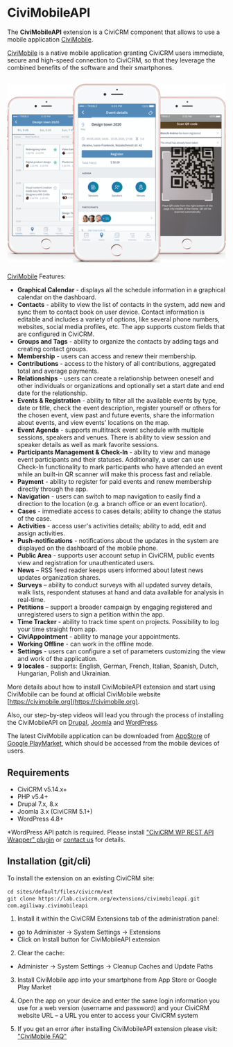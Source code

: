 # CiviMobileAPI

The **CiviMobileAPI** extension is a CiviCRM component that allows to use a mobile application [CiviMobile](https://civimobile.org).

[CiviMobile](https://civimobile.org) is a native mobile application granting CiviCRM users immediate, secure and high-speed connection to CiviCRM, so that they leverage the combined benefits of the software and their smartphones.

## ![Screenshot](./img/civimobileapi.png)

[CiviMobile](https://civimobile.org) Features:

- **Graphical Calendar** - displays all the schedule information in a graphical calendar on the dashboard.
- **Contacts** - ability to view the list of contacts in the system, add new and sync them to contact book on user device. Contact information is editable and includes a variety of options, like several phone numbers, websites, social media profiles, etc. The app supports custom fields that are configured in CiviCRM.
- **Groups and Tags** - ability to organize the contacts by adding tags and creating contact groups.
- **Membership** - users can access and renew their membership.
- **Contributions** - access to the history of all contributions, aggregated total and average payments.
- **Relationships** - users can create a relationship between oneself and other individuals or organizations and optionally set a start date and end date for the relationship.
- **Events &amp; Registration** - ability to filter all the available events by type, date or title, check the event description, register yourself or others for the chosen event, view past and future events, share the information about events, and view events&#39; locations on the map.
- **Event Agenda** - supports multitrack event schedule with multiple sessions, speakers and venues. There is ability to view session and speaker details as well as mark favorite sessions.
- **Participants Management &amp; Check-In** - ability to view and manage event participants and their statuses. Additionally, a user can use Check-In functionality to mark participants who have attended an event while an built-in QR scanner will make this process fast and reliable.
- **Payment** - ability to register for paid events and renew membership directly through the app.
- **Navigation** - users can switch to map navigation to easily find a direction to the location (e.g. a branch office or an event location).
- **Cases** - immediate access to cases details; ability to change the status of the case.
- **Activities** - access user&#39;s activities details; ability to add, edit and assign activities.
- **Push-notifications** - notifications about the updates in the system are displayed on the dashboard of the mobile phone.
- **Public Area** - supports user account setup in CiviCRM, public events view and registration for unauthenticated users.
- **News** – RSS feed reader keeps users informed about latest news updates organization shares.
- **Surveys** – ability to conduct surveys with all updated survey details, walk lists, respondent statuses at hand and data available for analysis in real-time.
- **Petitions** – support a broader campaign by engaging registered and unregistered users to sign a petition within the app.
- **Time Tracker** - ability to track time spent on projects. Possibility to log your time straight from app.
- **CiviAppointment** - ability to manage your appointments.
- **Working Offline** - can work in the offline mode.
- **Settings** - users can configure a set of parameters customizing the view and work of the application.
- **9 locales** - supports: English, German, French, Italian, Spanish, Dutch, Hungarian, Polish and Ukrainian.

More details about how to install CiviMobileAPI extension and start using CiviMobile can be found at official CiviMobile website [https://civimobile.org](https://civimobile.org).

Also, our step-by-step videos will lead you through the process of installing the CiviMobileAPI on [Drupal](https://www.youtube.com/watch?v=jNVMLSfU1ug), [Joomla](https://www.youtube.com/watch?v=mli8HkxVu60) and [WordPress](https://www.youtube.com/watch?v=mDjHEglfVT4&t=4s).

The latest CiviMobile application can be downloaded from [AppStore](https://itunes.apple.com/us/app/civimobile/id1404824793?mt=8) of [Google PlayMarket](https://play.google.com/store/apps/details?id=com.agiliway.civimobile), which should be accessed from the mobile devices of users.


## Requirements

- CiviCRM v5.14.x+
- PHP v5.4+
- Drupal 7.x, 8.x
- Joomla 3.x (CiviCRM 5.1+)
- WordPress 4.8+

*WordPress API patch is required. Please install ["CiviCRM WP REST API Wrapper" plugin](https://github.com/mecachisenros/civicrm-wp-rest) or [contact us](mailto:civicrm@agiliway.com) for details.

## Installation (git/cli)

To install the extension on an existing CiviCRM site:

```
cd sites/default/files/civicrm/ext
git clone https://lab.civicrm.org/extensions/civimobileapi.git com.agiliway.civimobileapi
```

1. Install it within the CiviCRM Extensions tab of the administration panel:

- go to Administer -> System Settings -> Extensions
- Click on Install button for CiviMobileAPI extension

2. Clear the cache:

- Administer -> System Settings -> Cleanup Caches and Update Paths

3. Install CiviMobile app into your smartphone from App Store or Google Play Market

4. Open the app on your device and enter the same login information you use for a web version (username and password) and your CiviCRM website URL – a URL you enter to access your CiviCRM system

5. If you get an error after installing CiviMobileAPI extension please visit: ["CiviMobile FAQ"](https://civimobile.org/faq/)
